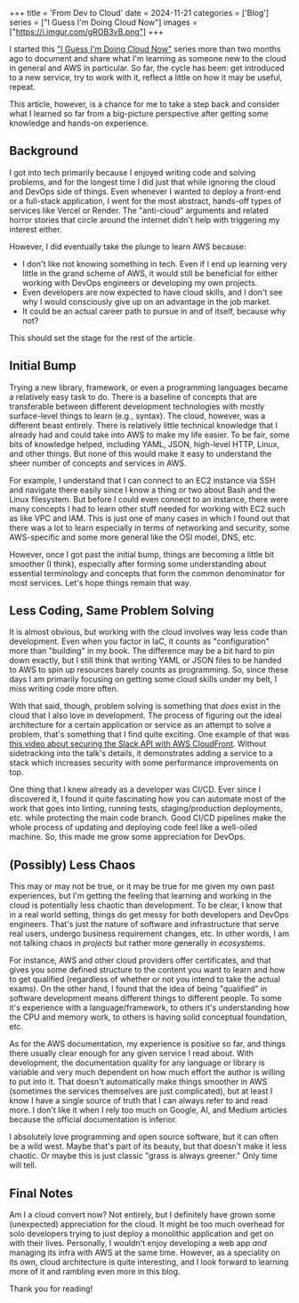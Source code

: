 +++
title = 'From Dev to Cloud'
date = 2024-11-21
categories = ['Blog']
series = ["I Guess I'm Doing Cloud Now"]
images = ["https://i.imgur.com/gROB3vB.png"]
+++

I started this ["I Guess I'm Doing Cloud
Now"](/series/i-guess-im-doing-cloud-now/) series  more than two months ago to
document and share what I'm learning as someone new to the cloud in general and
AWS in particular. So far, the cycle has been: get introduced to a new service,
try to work with it, reflect a little on how it may be useful, repeat.

This article, however, is a chance for me to take a step back and consider what
I learned so far from a big-picture perspective after getting some knowledge
and hands-on experience.

## Background

I got into tech primarily because I enjoyed writing code and solving problems,
and for the longest time I did just that while ignoring the cloud and DevOps
side of things. Even whenever I wanted to deploy a front-end or a full-stack
application, I went for the most abstract, hands-off types of services like
Vercel or Render. The "anti-cloud" arguments and related horror stories that
circle around the internet didn't help with triggering my interest either.

However, I did eventually take the plunge to learn AWS because:

- I don't like not knowing something in tech. Even if I end up learning very
little in the grand scheme of AWS, it would still be beneficial for either
working with DevOps engineers or developing my own projects.
- Even developers are now expected to have cloud skills, and I don't see why I
would consciously give up on an advantage in the job market.
- It could be an actual career path to pursue in and of itself, because why
not?

This should set the stage for the rest of the article.

## Initial Bump

Trying a new library, framework, or even a programming languages became a
relatively easy task to do. There is a baseline of concepts that are
transferable between different development technologies with mostly
surface-level things to learn (e.g., syntax). The cloud, however, was a
different beast entirely. There is relatively little technical knowledge that I
already had and could take into AWS to make my life easier. To be fair, some
bits of knowledge helped, including YAML, JSON, high-level HTTP, Linux, and
other things. But none of this would make it easy to understand the sheer
number of concepts and services in AWS.

For example, I understand that I can connect to an EC2 instance via SSH and
navigate there easily since I know a thing or two about Bash and the Linux
filesystem. But before I could even connect to an instance, there were many
concepts I had to learn other stuff needed for working with EC2 such as like
VPC and IAM. This is just one of many cases in which I found out that there was
a lot to learn especially in terms of networking and security, some
AWS-specific and some more general like the OSI model, DNS, etc.

However, once I got past the initial bump, things are becoming a little bit
smoother (I think), especially after forming some understanding about essential
terminology and concepts that form the common denominator for most services.
Let's hope things remain that way.

## Less Coding, Same Problem Solving

It is almost obvious, but working with the cloud involves way less code than
development. Even when you factor in IaC, it counts as "configuration" more
than "building" in my book. The difference may be a bit hard to pin down
exactly, but I still think that writing YAML or JSON files to be handed to AWS
to spin up resources barely counts as programming. So, since these days I am
primarily focusing on getting some cloud skills under my belt, I miss writing
code more often.

With that said, though, problem solving is something that *does* exist in the
cloud that I also love in development. The process of figuring out the ideal
architecture for a certain application or service as an attempt to solve a
problem, that's something that I find quite exciting. One example of that was
[this video about securing the Slack API with AWS
CloudFront](https://www.youtube.com/watch?v=oVaTiRl9-v0). Without sidetracking
into the talk's details, it demonstrates adding a service to a stack which
increases security with some performance improvements on top.

One thing that I knew already as a developer was CI/CD. Ever since I discovered
it, I found it quite fascinating how you can automate most of the work that
goes into linting, running tests, staging/production deployments, etc. while
protecting the main code branch. Good CI/CD pipelines make the whole process of
updating and deploying code feel like a well-oiled machine. So, this made me
grow some appreciation for DevOps.

## (Possibly) Less Chaos

This may or may not be true, or it may be true for me given my own past
experiences, but I'm getting the feeling that learning and working in the cloud
is potentially less chaotic than development. To be clear, I know that in a
real world setting, things do get messy for both developers and DevOps
engineers. That's just the nature of software and infrastructure that serve
real users, undergo business requirement changes, etc. In other words, I am not
talking chaos in *projects* but rather more generally in *ecosystems*.

For instance, AWS and other cloud providers offer certificates, and that gives
you some defined structure to the content you want to learn and how to get
qualified (regardless of whether or not you intend to take the actual exams).
On the other hand, I found that the idea of being "qualified" in software
development means different things to different people. To some it's experience
with a language/framework, to others it's understanding how the CPU and memory
work, to others is having solid conceptual foundation, etc.

As for the AWS documentation, my experience is positive so far, and things
there usually clear enough for any given service I read about. With
development, the documentation quality for any language or library is variable
and very much dependent on how much effort the author is willing to put into
it. That doesn't automatically make things smoother in AWS (sometimes the
services themselves are just complicated), but at least I know I have a single
source of truth that I can always refer to and read more. I don't like it when
I rely too much on Google, AI, and Medium articles because the official
documentation is inferior.

I absolutely love programming and open source software, but it can often be a
wild west. Maybe that's part of its beauty, but that doesn't make it less
chaotic. Or maybe this is just classic "grass is always greener." Only time
will tell.

## Final Notes

Am I a cloud convert now? Not entirely, but I definitely have grown some
(unexpected) appreciation for the cloud. It might be too much overhead for solo
developers trying to just deploy a monolithic application and get on with their
lives. Personally, I wouldn't enjoy developing a web app *and* managing its
infra with AWS at the same time. However, as a speciality on its own, cloud
architecture is quite interesting, and I look forward to learning more of it
and rambling even more in this blog.

Thank you for reading!
